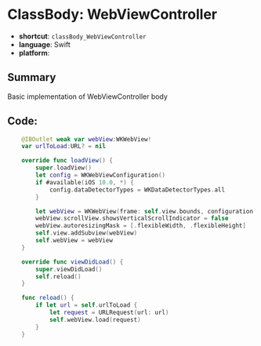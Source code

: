 # ClassBody: WebViewController
- **shortcut**: `classBody_WebViewController`
- **language**: Swift
- **platform**: 

## Summary
Basic implementation of WebViewController body

## Code:
```swift
    @IBOutlet weak var webView:WKWebView!
    var urlToLoad:URL? = nil

    override func loadView() {
        super.loadView()
        let config = WKWebViewConfiguration()
        if #available(iOS 10.0, *) {
            config.dataDetectorTypes = WKDataDetectorTypes.all
        }

        let webView = WKWebView(frame: self.view.bounds, configuration: config)
        webView.scrollView.showsVerticalScrollIndicator = false
        webView.autoresizingMask = [.flexibleWidth, .flexibleHeight]
        self.view.addSubview(webView)
        self.webView = webView
    }

    override func viewDidLoad() {
        super.viewDidLoad()
        self.reload()
    }

    func reload() {
        if let url = self.urlToLoad {
            let request = URLRequest(url: url)
            self.webView.load(request)
        }
    }
```